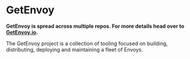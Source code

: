 # GetEnvoy

**GetEnvoy is spread across multiple repos. For more details head over to [GetEnvoy.io](https://getenvoy.io/github).**

The GetEnvoy project is a collection of tooling focused on building, distributing, deploying and maintaining a fleet of Envoys.
